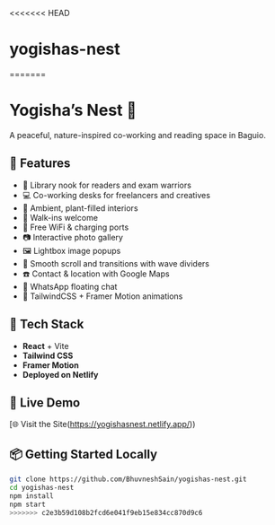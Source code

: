 <<<<<<< HEAD
# yogishas-nest
=======
# Yogisha’s Nest 🌿

A peaceful, nature-inspired co-working and reading space in Baguio.

## 🌟 Features

- 📖 Library nook for readers and exam warriors
- 💻 Co-working desks for freelancers and creatives
- 🌸 Ambient, plant-filled interiors
- 🚶 Walk-ins welcome
- 📶 Free WiFi & charging ports
- 📷 Interactive photo gallery
- 🖼️ Lightbox image popups
- 🌊 Smooth scroll and transitions with wave dividers
- ☎️ Contact & location with Google Maps
- 💬 WhatsApp floating chat
- 🎨 TailwindCSS + Framer Motion animations

## 🧪 Tech Stack

- **React** + Vite
- **Tailwind CSS**
- **Framer Motion**
- **Deployed on Netlify**

## 🚀 Live Demo

[🌐 Visit the Site(https://yogishasnest.netlify.app/))

## 📦 Getting Started Locally

```bash
git clone https://github.com/BhuvneshSain/yogishas-nest.git
cd yogishas-nest
npm install
npm start
>>>>>>> c2e3b59d108b2fcd6e041f9eb15e834cc870d9c6
